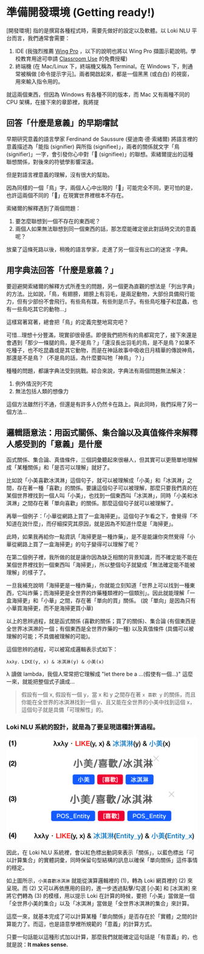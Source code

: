 # 準備開發環境 (Getting ready!)

[開發環境] 指的是撰寫各種程式時，需要先做好的設定以及軟體。以 Loki NLU 平台而言，我們通常會需要：

1. IDE (我強烈推薦 [Wing Pro](https://wingware.com/) ，以下的說明也將以 Wing Pro 擷圖示範說明。學校教育用途可申請 [Classroom Use](https://wingware.com/store/free) 的免費授權)
2. 終端機 (在 Mac/Linux 下，終端機又稱為 Terminal。在 Windows 下，則通常被稱做 [命令提示字元]。兩者開啟起來，都是一個黑黑 (或白白) 的視窗，用來輸入指令用的。

就這兩個東西，但因為 Windows 有各種不同的版本，而 Mac 又有兩種不同的 CPU 架構，在接下來的章節裡，我將提

## 回答「什麼是意義」的早期嚐試

早期研究意義的語言學家 Ferdinand de Saussure (斐迪南·德·索緒爾) 將語言裡的意義描述為「能指 (signifier) 與所指 (signifiee)」，兩者的關係就文字「鳥 (signifier)」一字，會引發你心中對「🦜 (signifiee)」的聯想。索緒爾提出的這種聯想關係，對後來的符號學影響深遠。 

但是對語言裡意義的理解，沒有很大的幫助。

因為同樣的一個「鳥」字，兩個人心中出現的「🦜」可能完全不同，更可怕的是，也許這兩個不同的「🦜」在現實世界裡根本不存在。

索緒爾的解釋遇到了兩個問題：
1. 要怎麼聯想到一個不存在的東西呢？
2. 兩個人如果無法聯想到同一個東西的話，那怎麼能確定彼此對話時交流的意義呢？

放棄了這條死路以後，稍晚的語言學家，走進了另一個沒有出口的迷宮 -字典。

## 用字典法回答「什麼是意義？」

要迴避開索緒爾的解釋方式所產生的問題，另一個更為直觀的想法是「列出字典」的方法。比如說，「鳥，有翅膀，翅膀上有羽毛，是兩足動物，大部份具備飛行能力，但有少部份不會飛行。有些鳥有蹼，有些則是爪子。有些鳥吃種子和昆蟲，也有一些鳥吃其它的動物…」

這樣寫著寫著，總會把「鳥」的定義完整地寫完吧？

可惜…理想十分豐滿，現實卻很骨感。即便我們把所有的鳥都寫完了，接下來還是會遇到「那少一條腿的鳥，是不是鳥？」「還沒長出羽毛的鳥，是不是鳥？如果不吃種子，也不吃昆蟲或是其它動物，而是在神話故事中吸收日月精華的傳說神鳥，那還是不是鳥？（不是鳥的話，為什麼要叫牠「神鳥」？）」

種種的問題，都讓字典法受到挑戰。綜合來說，字典法有兩個問題無法解決：
1. 例外情況列不完
2. 無法包括人類的想像力

這個方法雖然行不通，但還是有許多人仍然卡在路上。與此同時，我們採用了另一個方法…

## 邏輯語意法：用函式關係、集合論以及真值條件來解釋人感受到的「意義」是什麼

函式關係、集合論、真值條件，三個詞彙聽起來很嚇人，但其實可以更簡單地理解成「某種關係」和「是否可以理解」就好了。

比如說「小美喜歡冰淇淋」這個句子，就可以被理解成「小美」和「冰淇淋」之間，存在著一種「喜歡」的關係。要讓這個句子可以被理解，那麼只要我們真的在某個世界裡找到一個人叫「小美」，也找到一個東西叫「冰淇淋」，同時「小美和冰淇淋」之間存在著「單向喜歡」的關係。那麼這個句子就可以被理解了。

再舉一個例子：「小華從網路上買了一盒海掃更」。這個句子乍看之下，會覺得「不知道在說什麼」，而仔細探究其原因，就是因為不知道什麼是「海掃更」。

此時，如果我再給你一點資訊「海掃更是一種炸藥」，是不是能讓你突然覺得「小華從網路上買了一盒海掃更」的句子變得可以理解了呢？

在第二個例子裡，我所做的就是讓你因為缺乏相關的背景知識，而不確定能不能在某個世界裡找到一個東西叫「海掃更」，所以整個句子就變成「無法確定能不能被理解」的樣子了。

一旦我補充說明「海掃更是一種炸藥」，你就能立刻知道「世界上可以找到一種東西，它叫炸藥；而海掃更是全世界的炸藥種類裡的一個類別」。因此就能理解「一盒海掃更」和「小華」之間，存在著「單向的買」關係。 (說「單向」是因為只有小華買海掃更，而不是海掃更買小華)

以上的思辨過程，就是函式關係 (喜歡的關係；買了的關係)、集合論 (有個東西是全世界冰淇淋的一個；有個東西是全世界炸藥的一種) 以及真值條件 (具備可以被理解的可能；不具備被理解的可能)。

這個思辨的過程，可以被寫成邏輯表示式如下：

```
λxλy．LIKE(y, x) & 冰淇淋(y) & 小美(x)
```

λ 讀做 lambda，我個人常常把它理解成 "let there be a ...(假使有一個…)" 這麼一來，就能把整個式子讀成…

> 假設有一個 x, 假設有一個 y，當 x 和 y 之間存在著 `x 喜歡 y` 的關係，而且你能在全世界的冰淇淋找到一個 y、且又能在全世界的小美中找到這個 x，這個句子就是具備「可理解性」的。

### **Loki NLU 系統的設計，就是為了要呈現這種計算過程。**

![](./media/Chapter00_01.png)

因此，在 Loki NLU 系統裡，會以紅色標出動詞來表示「關係」，以藍色標出「可以計算集合」的實體詞彙，同時保留句型結構的訊息以確保「單向關係」這件事情的穩定。

如上圖所示，`小美喜歡冰淇淋` 就能從演算邏輯裡的 (1)，轉為 Loki 網頁裡的 (2) 來呈現。而 (2) 又可以再依應用的目的，進一步透過點擊/勾選 [小美] 和 [冰淇淋] 來將它們轉為 (3) 的模樣，用以提示 Loki 在計算的時候，要把「小美」當做是一個「全世界小美的集合」以及「冰淇淋」當做是「全世界冰淇淋的集合」來計算。

這麼一來，就基本完成了可以計算某種「單向關係」是否存在於「實體」之間的計算能力了。而這，也是語意學裡所規範的「意義」的計算方式。

只要一句話能以這種形式加以計算，那麼我們就能確定這句話是「有意義」的，也就是說：**It makes sense.**
